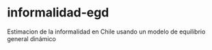 # informalidad-egd
Estimacion de la informalidad en Chile usando un modelo de equilibrio general dinámico
